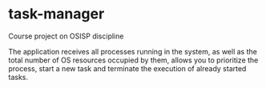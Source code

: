 # task-manager

Course project on OSISP discipline

The application receives all processes running in the system, as well as the total number of OS resources occupied by them, allows you to prioritize the process, start a new task and terminate the execution of already started tasks.
